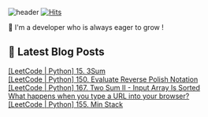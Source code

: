 

![header](https://capsule-render.vercel.app/api?type=venom&height=300&color=gradient&text=Hello%20!&textBg=false&fontSize=70&animation=blink&section=header&reversal=false)
[![Hits](https://hits.seeyoufarm.com/api/count/incr/badge.svg?url=https%3A%2F%2Fgithub.com%2Fyesolz%2Fhit-counter&count_bg=%23C6CCFF&title_bg=%23C8C8C8&icon=&icon_color=%23E7E7E7&title=welcome&edge_flat=false)](https://hits.seeyoufarm.com)

🚀 I'm a developer who is always eager to grow !

## 💌 Latest Blog Posts

<a href=https://yesolz.tistory.com/entry/LeetCode-Python-15-3Sum>[LeetCode | Python] 15. 3Sum</a></br><a href=https://yesolz.tistory.com/entry/LeetCode-Python-150-Evaluate-Reverse-Polish-Notation>[LeetCode | Python] 150. Evaluate Reverse Polish Notation</a></br><a href=https://yesolz.tistory.com/entry/LeetCode-Python-167-Two-Sum-II-Input-Array-Is-Sorted>[LeetCode | Python] 167. Two Sum II - Input Array Is Sorted</a></br><a href=https://yesolz.tistory.com/entry/What-happens-when-you-type-a-URL-into-your-browser>What happens when you type a URL into your browser?</a></br><a href=https://yesolz.tistory.com/entry/LeetCode-Python-155-Min-Stack>[LeetCode | Python] 155. Min Stack</a></br>